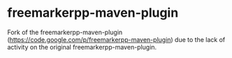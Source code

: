 freemarkerpp-maven-plugin
=========================

Fork of the freemarkerpp-maven-plugin (https://code.google.com/p/freemarkerpp-maven-plugin)
due to the lack of activity on the original freemarkerpp-maven-plugin.


